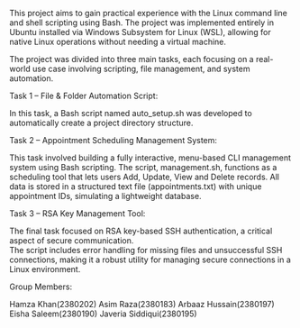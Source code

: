 This project aims to gain practical experience with the Linux command line 
and shell scripting using Bash. The project was implemented entirely in 
Ubuntu installed via Windows Subsystem for Linux (WSL), allowing for native 
Linux operations without needing a virtual machine. 

The project was divided into three main tasks, each focusing on a 
real-world use case involving scripting, file management, and system 
automation. 

Task 1 – File & Folder Automation Script: 

In this task, a Bash script named auto_setup.sh was developed to 
automatically create a project directory structure.  

Task 2 – Appointment Scheduling Management System: 

This task involved building a fully interactive, menu-based CLI 
management system using Bash scripting. The script, management.sh, 
functions as a scheduling tool that lets users Add, Update, View and Delete 
records. 
All data is stored in a structured text file (appointments.txt) with unique 
appointment IDs, simulating a lightweight database. 

Task 3 – RSA Key Management Tool: 

The final task focused on RSA key-based SSH authentication, a critical 
aspect of secure communication.  
The script includes error handling for missing files and unsuccessful SSH 
connections, making it a robust utility for managing secure connections in 
a Linux environment.

Group Members:

Hamza Khan(2380202)
Asim Raza(2380183)
Arbaaz Hussain(2380197)
Eisha Saleem(2380190)
Javeria Siddiqui(2380195)
